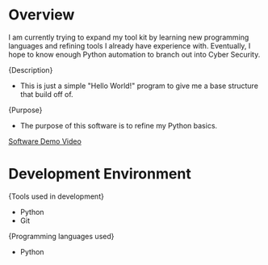 # Overview

I am currently trying to expand my tool kit by learning new programming languages and refining tools I already have experience with. Eventually, I hope to know enough
Python automation to branch out into Cyber Security.

{Description}
- This is just a simple "Hello World!" program to give me a base structure that build off of.

{Purpose}
- The purpose of this software is to refine my Python basics.

[Software Demo Video](https://youtu.be/MBfY_YPhr8k)

# Development Environment

{Tools used in development}
- Python
- Git

{Programming languages used}
- Python

<!-- # Useful Websites

{Make a list of websites that you found helpful in this project}
* [Web Site Name](http://url.link.goes.here)
* [Web Site Name](http://url.link.goes.here) -->